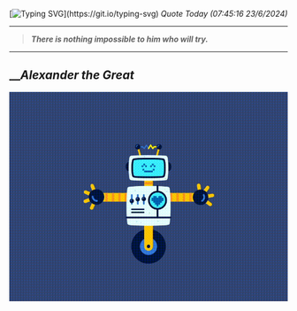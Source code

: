 [![Typing SVG](https://readme-typing-svg.herokuapp.com?font=Press+Start+2P&color=C2F784&size=35&width=900&height=100&lines=Hello+World%2C+I'm+Hung+!)](https://git.io/typing-svg) 
_Quote Today (07:45:16 23/6/2024)_
___
>**_There is nothing impossible to him who will try._**
___

## __**_Alexander the Great_**

![RobotDance](src/assets/images/robot-dancing-dribble.gif?style=center)

